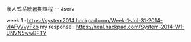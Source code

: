 嵌入式系統暑期課程 -- Jserv

week 1 : https://system2014.hackpad.com/Week-1-Jul-31-2014-vIAFyVvyFkb
my response : https://neal.hackpad.com/System-2014-W1-UNVN5wwBFTY


